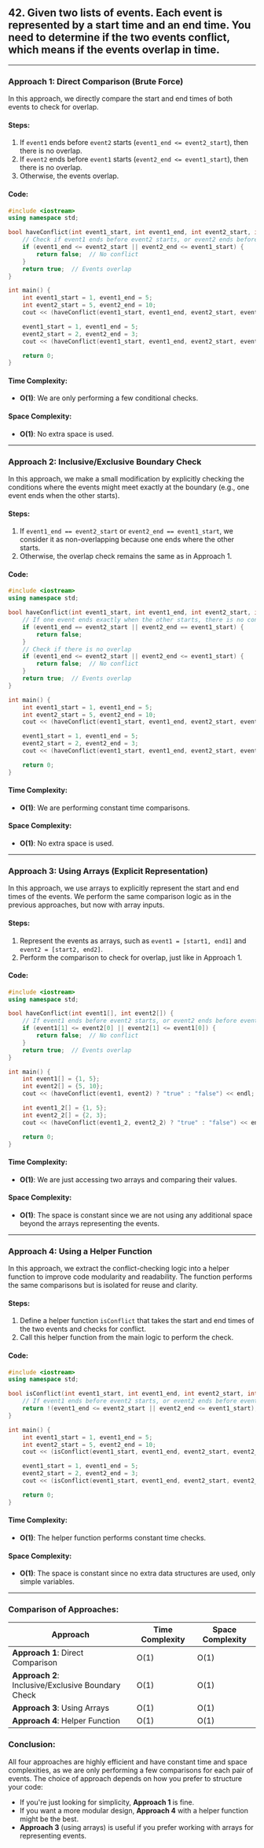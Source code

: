 ## 42. Given two lists of events. Each event is represented by a start time and an end time. You need to determine if the two events conflict, which means if the events overlap in time.
---
### **Approach 1: Direct Comparison (Brute Force)**
In this approach, we directly compare the start and end times of both events to check for overlap.

#### **Steps:**
1. If `event1` ends before `event2` starts (`event1_end <= event2_start`), then there is no overlap.
2. If `event2` ends before `event1` starts (`event2_end <= event1_start`), then there is no overlap.
3. Otherwise, the events overlap.

#### **Code:**
```cpp
#include <iostream>
using namespace std;

bool haveConflict(int event1_start, int event1_end, int event2_start, int event2_end) {
    // Check if event1 ends before event2 starts, or event2 ends before event1 starts
    if (event1_end <= event2_start || event2_end <= event1_start) {
        return false;  // No conflict
    }
    return true;  // Events overlap
}

int main() {
    int event1_start = 1, event1_end = 5;
    int event2_start = 5, event2_end = 10;
    cout << (haveConflict(event1_start, event1_end, event2_start, event2_end) ? "true" : "false") << endl;  // Output: false

    event1_start = 1, event1_end = 5;
    event2_start = 2, event2_end = 3;
    cout << (haveConflict(event1_start, event1_end, event2_start, event2_end) ? "true" : "false") << endl;  // Output: true

    return 0;
}
```

#### **Time Complexity:**
- **O(1)**: We are only performing a few conditional checks.
  
#### **Space Complexity:**
- **O(1)**: No extra space is used.

---

### **Approach 2: Inclusive/Exclusive Boundary Check**
In this approach, we make a small modification by explicitly checking the conditions where the events might meet exactly at the boundary (e.g., one event ends when the other starts).

#### **Steps:**
1. If `event1_end == event2_start` or `event2_end == event1_start`, we consider it as non-overlapping because one ends where the other starts.
2. Otherwise, the overlap check remains the same as in Approach 1.

#### **Code:**
```cpp
#include <iostream>
using namespace std;

bool haveConflict(int event1_start, int event1_end, int event2_start, int event2_end) {
    // If one event ends exactly when the other starts, there is no conflict
    if (event1_end == event2_start || event2_end == event1_start) {
        return false;
    }
    // Check if there is no overlap
    if (event1_end <= event2_start || event2_end <= event1_start) {
        return false;  // No conflict
    }
    return true;  // Events overlap
}

int main() {
    int event1_start = 1, event1_end = 5;
    int event2_start = 5, event2_end = 10;
    cout << (haveConflict(event1_start, event1_end, event2_start, event2_end) ? "true" : "false") << endl;  // Output: false

    event1_start = 1, event1_end = 5;
    event2_start = 2, event2_end = 3;
    cout << (haveConflict(event1_start, event1_end, event2_start, event2_end) ? "true" : "false") << endl;  // Output: true

    return 0;
}
```

#### **Time Complexity:**
- **O(1)**: We are performing constant time comparisons.

#### **Space Complexity:**
- **O(1)**: No extra space is used.

---

### **Approach 3: Using Arrays (Explicit Representation)**
In this approach, we use arrays to explicitly represent the start and end times of the events. We perform the same comparison logic as in the previous approaches, but now with array inputs.

#### **Steps:**
1. Represent the events as arrays, such as `event1 = [start1, end1]` and `event2 = [start2, end2]`.
2. Perform the comparison to check for overlap, just like in Approach 1.

#### **Code:**
```cpp
#include <iostream>
using namespace std;

bool haveConflict(int event1[], int event2[]) {
    // If event1 ends before event2 starts, or event2 ends before event1 starts
    if (event1[1] <= event2[0] || event2[1] <= event1[0]) {
        return false;  // No conflict
    }
    return true;  // Events overlap
}

int main() {
    int event1[] = {1, 5};
    int event2[] = {5, 10};
    cout << (haveConflict(event1, event2) ? "true" : "false") << endl;  // Output: false

    int event1_2[] = {1, 5};
    int event2_2[] = {2, 3};
    cout << (haveConflict(event1_2, event2_2) ? "true" : "false") << endl;  // Output: true

    return 0;
}
```

#### **Time Complexity:**
- **O(1)**: We are just accessing two arrays and comparing their values.

#### **Space Complexity:**
- **O(1)**: The space is constant since we are not using any additional space beyond the arrays representing the events.

---

### **Approach 4: Using a Helper Function**
In this approach, we extract the conflict-checking logic into a helper function to improve code modularity and readability. The function performs the same comparisons but is isolated for reuse and clarity.

#### **Steps:**
1. Define a helper function `isConflict` that takes the start and end times of the two events and checks for conflict.
2. Call this helper function from the main logic to perform the check.

#### **Code:**
```cpp
#include <iostream>
using namespace std;

bool isConflict(int event1_start, int event1_end, int event2_start, int event2_end) {
    // If event1 ends before event2 starts, or event2 ends before event1 starts
    return !(event1_end <= event2_start || event2_end <= event1_start);
}

int main() {
    int event1_start = 1, event1_end = 5;
    int event2_start = 5, event2_end = 10;
    cout << (isConflict(event1_start, event1_end, event2_start, event2_end) ? "true" : "false") << endl;  // Output: false

    event1_start = 1, event1_end = 5;
    event2_start = 2, event2_end = 3;
    cout << (isConflict(event1_start, event1_end, event2_start, event2_end) ? "true" : "false") << endl;  // Output: true

    return 0;
}
```

#### **Time Complexity:**
- **O(1)**: The helper function performs constant time checks.

#### **Space Complexity:**
- **O(1)**: The space is constant since no extra data structures are used, only simple variables.

---

### **Comparison of Approaches:**

| Approach                          | Time Complexity | Space Complexity |
|------------------------------------|-----------------|------------------|
| **Approach 1**: Direct Comparison  | O(1)            | O(1)             |
| **Approach 2**: Inclusive/Exclusive Boundary Check | O(1)            | O(1)             |
| **Approach 3**: Using Arrays       | O(1)            | O(1)             |
| **Approach 4**: Helper Function    | O(1)            | O(1)             |

### **Conclusion:**
All four approaches are highly efficient and have constant time and space complexities, as we are only performing a few comparisons for each pair of events. The choice of approach depends on how you prefer to structure your code:
- If you're just looking for simplicity, **Approach 1** is fine.
- If you want a more modular design, **Approach 4** with a helper function might be the best.
- **Approach 3** (using arrays) is useful if you prefer working with arrays for representing events.

